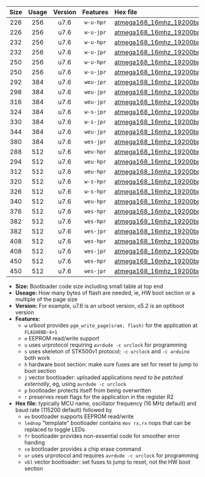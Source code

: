 |Size|Usage|Version|Features|Hex file|
|:-:|:-:|:-:|:-:|:--|
|226|256|u7.6|`w-u-hpr`|[atmega168_16mhz_19200bps_ur.hex](https://raw.githubusercontent.com/stefanrueger/urboot/main/atmega168_16mhz_19200bps_ur.hex)|
|226|256|u7.6|`w-u-jpr`|[atmega168_16mhz_19200bps_ur_vbl.hex](https://raw.githubusercontent.com/stefanrueger/urboot/main/atmega168_16mhz_19200bps_ur_vbl.hex)|
|232|256|u7.6|`w-u-hpr`|[atmega168_16mhz_19200bps_lednop_ur.hex](https://raw.githubusercontent.com/stefanrueger/urboot/main/atmega168_16mhz_19200bps_lednop_ur.hex)|
|232|256|u7.6|`w-u-jpr`|[atmega168_16mhz_19200bps_lednop_ur_vbl.hex](https://raw.githubusercontent.com/stefanrueger/urboot/main/atmega168_16mhz_19200bps_lednop_ur_vbl.hex)|
|250|256|u7.6|`w-u-hpr`|[atmega168_16mhz_19200bps_lednop_fr_ur.hex](https://raw.githubusercontent.com/stefanrueger/urboot/main/atmega168_16mhz_19200bps_lednop_fr_ur.hex)|
|250|256|u7.6|`w-u-jpr`|[atmega168_16mhz_19200bps_lednop_fr_ur_vbl.hex](https://raw.githubusercontent.com/stefanrueger/urboot/main/atmega168_16mhz_19200bps_lednop_fr_ur_vbl.hex)|
|292|384|u7.6|`weu-jpr`|[atmega168_16mhz_19200bps_ee_ur_vbl.hex](https://raw.githubusercontent.com/stefanrueger/urboot/main/atmega168_16mhz_19200bps_ee_ur_vbl.hex)|
|298|384|u7.6|`weu-jpr`|[atmega168_16mhz_19200bps_ee_lednop_ur_vbl.hex](https://raw.githubusercontent.com/stefanrueger/urboot/main/atmega168_16mhz_19200bps_ee_lednop_ur_vbl.hex)|
|316|384|u7.6|`weu-jpr`|[atmega168_16mhz_19200bps_ee_lednop_fr_ur_vbl.hex](https://raw.githubusercontent.com/stefanrueger/urboot/main/atmega168_16mhz_19200bps_ee_lednop_fr_ur_vbl.hex)|
|324|384|u7.6|`w-s-jpr`|[atmega168_16mhz_19200bps_vbl.hex](https://raw.githubusercontent.com/stefanrueger/urboot/main/atmega168_16mhz_19200bps_vbl.hex)|
|330|384|u7.6|`w-s-jpr`|[atmega168_16mhz_19200bps_lednop_vbl.hex](https://raw.githubusercontent.com/stefanrueger/urboot/main/atmega168_16mhz_19200bps_lednop_vbl.hex)|
|344|384|u7.6|`weu-jpr`|[atmega168_16mhz_19200bps_ee_lednop_fr_ce_ur_vbl.hex](https://raw.githubusercontent.com/stefanrueger/urboot/main/atmega168_16mhz_19200bps_ee_lednop_fr_ce_ur_vbl.hex)|
|380|384|u7.6|`wes-jpr`|[atmega168_16mhz_19200bps_ee_vbl.hex](https://raw.githubusercontent.com/stefanrueger/urboot/main/atmega168_16mhz_19200bps_ee_vbl.hex)|
|288|512|u7.6|`weu-hpr`|[atmega168_16mhz_19200bps_ee_ur.hex](https://raw.githubusercontent.com/stefanrueger/urboot/main/atmega168_16mhz_19200bps_ee_ur.hex)|
|294|512|u7.6|`weu-hpr`|[atmega168_16mhz_19200bps_ee_lednop_ur.hex](https://raw.githubusercontent.com/stefanrueger/urboot/main/atmega168_16mhz_19200bps_ee_lednop_ur.hex)|
|312|512|u7.6|`weu-hpr`|[atmega168_16mhz_19200bps_ee_lednop_fr_ur.hex](https://raw.githubusercontent.com/stefanrueger/urboot/main/atmega168_16mhz_19200bps_ee_lednop_fr_ur.hex)|
|320|512|u7.6|`w-s-hpr`|[atmega168_16mhz_19200bps.hex](https://raw.githubusercontent.com/stefanrueger/urboot/main/atmega168_16mhz_19200bps.hex)|
|326|512|u7.6|`w-s-hpr`|[atmega168_16mhz_19200bps_lednop.hex](https://raw.githubusercontent.com/stefanrueger/urboot/main/atmega168_16mhz_19200bps_lednop.hex)|
|340|512|u7.6|`weu-hpr`|[atmega168_16mhz_19200bps_ee_lednop_fr_ce_ur.hex](https://raw.githubusercontent.com/stefanrueger/urboot/main/atmega168_16mhz_19200bps_ee_lednop_fr_ce_ur.hex)|
|376|512|u7.6|`wes-hpr`|[atmega168_16mhz_19200bps_ee.hex](https://raw.githubusercontent.com/stefanrueger/urboot/main/atmega168_16mhz_19200bps_ee.hex)|
|382|512|u7.6|`wes-hpr`|[atmega168_16mhz_19200bps_ee_lednop.hex](https://raw.githubusercontent.com/stefanrueger/urboot/main/atmega168_16mhz_19200bps_ee_lednop.hex)|
|382|512|u7.6|`wes-jpr`|[atmega168_16mhz_19200bps_ee_lednop_vbl.hex](https://raw.githubusercontent.com/stefanrueger/urboot/main/atmega168_16mhz_19200bps_ee_lednop_vbl.hex)|
|408|512|u7.6|`wes-hpr`|[atmega168_16mhz_19200bps_ee_lednop_fr.hex](https://raw.githubusercontent.com/stefanrueger/urboot/main/atmega168_16mhz_19200bps_ee_lednop_fr.hex)|
|408|512|u7.6|`wes-jpr`|[atmega168_16mhz_19200bps_ee_lednop_fr_vbl.hex](https://raw.githubusercontent.com/stefanrueger/urboot/main/atmega168_16mhz_19200bps_ee_lednop_fr_vbl.hex)|
|450|512|u7.6|`wes-hpr`|[atmega168_16mhz_19200bps_ee_lednop_fr_ce.hex](https://raw.githubusercontent.com/stefanrueger/urboot/main/atmega168_16mhz_19200bps_ee_lednop_fr_ce.hex)|
|450|512|u7.6|`wes-jpr`|[atmega168_16mhz_19200bps_ee_lednop_fr_ce_vbl.hex](https://raw.githubusercontent.com/stefanrueger/urboot/main/atmega168_16mhz_19200bps_ee_lednop_fr_ce_vbl.hex)|

- **Size:** Bootloader code size including small table at top end
- **Useage:** How many bytes of flash are needed, ie, HW boot section or a multiple of the page size
- **Version:** For example, u7.6 is an urboot version, o5.2 is an optiboot version
- **Features:**
  + `w` urboot provides `pgm_write_page(sram, flash)` for the application at `FLASHEND-4+1`
  + `e` EEPROM read/write support
  + `u` uses urprotocol requiring `avrdude -c urclock` for programming
  + `s` uses skeleton of STK500v1 protocol; `-c urclock` and `-c arduino` both work
  + `h` hardware boot section: make sure fuses are set for reset to jump to boot section
  + `j` vector bootloader: uploaded applications *need to be patched externally*, eg, using `avrdude -c urclock`
  + `p` bootloader protects itself from being overwritten
  + `r` preserves reset flags for the application in the register R2
- **Hex file:** typically MCU name, oscillator frequency (16 MHz default) and baud rate (115200 default) followed by
  + `ee` bootloader supports EEPROM read/write
  + `lednop` "template" bootloader contains `mov rx,rx` nops that can be replaced to toggle LEDs
  + `fr` bootloader provides non-essential code for smoother error handing
  + `ce` bootloader provides a chip erase command
  + `ur` uses urprotocol and requires `avrdude -c urclock` for programming
  + `vbl` vector bootloader: set fuses to jump to reset, not the HW boot section

